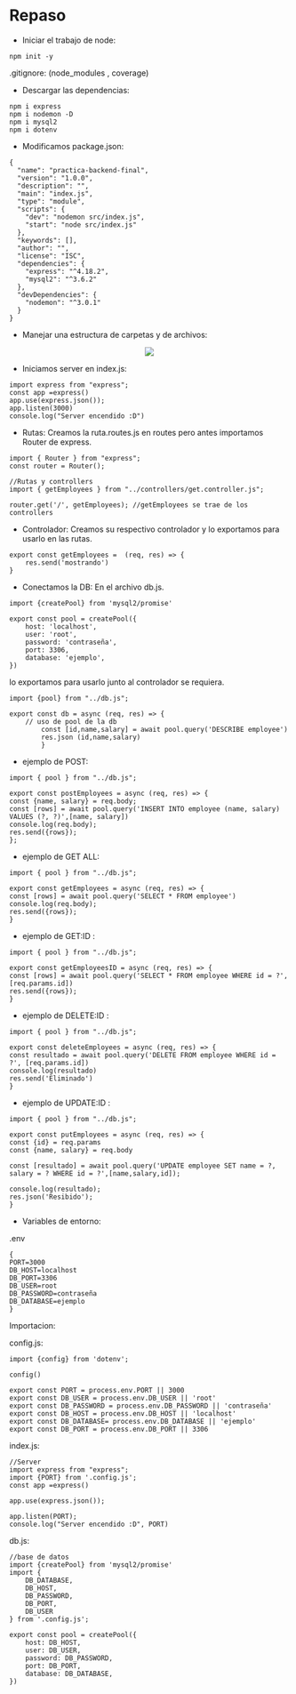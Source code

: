 # Repaso

* Iniciar el trabajo de node:
```
npm init -y
```

.gitignore:
(node_modules , coverage)

* Descargar las dependencias:
```
npm i express
npm i nodemon -D
npm i mysql2
npm i dotenv
```

* Modificamos package.json:
```
{
  "name": "practica-backend-final",
  "version": "1.0.0",
  "description": "",
  "main": "index.js",
  "type": "module",
  "scripts": {
    "dev": "nodemon src/index.js",
    "start": "node src/index.js"
  },
  "keywords": [],
  "author": "",
  "license": "ISC",
  "dependencies": {
    "express": "^4.18.2",
    "mysql2": "^3.6.2"
  },
  "devDependencies": {
    "nodemon": "^3.0.1"
  }
}

```

* Manejar una estructura de carpetas y de archivos:

<div id ="header" align="center">
<img src="https://github.com/sbstzuluaga1111/repaso/assets/133683120/917d13df-3aae-47c3-9543-fae6d5c4ed95">
</div>

* Iniciamos server en index.js:
```
import express from "express";
const app =express()
app.use(express.json());
app.listen(3000)
console.log("Server encendido :D")
```

* Rutas:
Creamos la ruta.routes.js en routes pero antes importamos Router de express.
```
import { Router } from "express";
const router = Router();
```
```
//Rutas y controllers
import { getEmployees } from "../controllers/get.controller.js";

router.get('/', getEmployees); //getEmployees se trae de los controllers
```

* Controlador:
Creamos su respectivo controlador y lo exportamos para usarlo en las rutas.
```
export const getEmployees =  (req, res) => {
    res.send('mostrando')
}
```

* Conectamos la DB:
En el archivo db.js.

```
import {createPool} from 'mysql2/promise'

export const pool = createPool({
    host: 'localhost',
    user: 'root',
    password: 'contraseña',
    port: 3306,
    database: 'ejemplo',
})
```
lo exportamos para usarlo junto al controlador se requiera.

```
import {pool} from "../db.js";

export const db = async (req, res) => {
    // uso de pool de la db
        const [id,name,salary] = await pool.query('DESCRIBE employee')
        res.json (id,name,salary)
        }
```
* ejemplo de POST:
```
import { pool } from "../db.js";

export const postEmployees = async (req, res) => {
const {name, salary} = req.body;
const [rows] = await pool.query('INSERT INTO employee (name, salary) VALUES (?, ?)',[name, salary])
console.log(req.body);
res.send({rows});
};
```

* ejemplo de GET ALL:
```
import { pool } from "../db.js";

export const getEmployees = async (req, res) => {
const [rows] = await pool.query('SELECT * FROM employee')
console.log(req.body);
res.send({rows});
}
```

* ejemplo de GET:ID :
```
import { pool } from "../db.js";

export const getEmployeesID = async (req, res) => {
const [rows] = await pool.query('SELECT * FROM employee WHERE id = ?', [req.params.id])
res.send({rows});
}
```


* ejemplo de DELETE:ID :

```
import { pool } from "../db.js";

export const deleteEmployees = async (req, res) => {
const resultado = await pool.query('DELETE FROM employee WHERE id = ?', [req.params.id])
console.log(resultado)
res.send('Eliminado')
}
```
* ejemplo de UPDATE:ID :

```
import { pool } from "../db.js";

export const putEmployees = async (req, res) => {
const {id} = req.params
const {name, salary} = req.body

const [resultado] = await pool.query('UPDATE employee SET name = ?, salary = ? WHERE id = ?',[name,salary,id]);

console.log(resultado);
res.json('Resibido');
}
```
* Variables de entorno:

.env
```
{
PORT=3000
DB_HOST=localhost
DB_PORT=3306
DB_USER=root
DB_PASSWORD=contraseña
DB_DATABASE=ejemplo
}
```

Importacion:

config.js:
```
import {config} from 'dotenv';

config()

export const PORT = process.env.PORT || 3000
export const DB_USER = process.env.DB_USER || 'root'
export const DB_PASSWORD = process.env.DB_PASSWORD || 'contraseña'
export const DB_HOST = process.env.DB_HOST || 'localhost'
export const DB_DATABASE= process.env.DB_DATABASE || 'ejemplo'
export const DB_PORT = process.env.DB_PORT || 3306
```

index.js:
```
//Server
import express from "express";
import {PORT} from '.config.js';
const app =express()

app.use(express.json());

app.listen(PORT);
console.log("Server encendido :D", PORT)
```


db.js:
```
//base de datos
import {createPool} from 'mysql2/promise'
import {
    DB_DATABASE,
    DB_HOST,
    DB_PASSWORD,
    DB_PORT,
    DB_USER
} from '.config.js';

export const pool = createPool({
    host: DB_HOST,
    user: DB_USER,
    password: DB_PASSWORD,
    port: DB_PORT,
    database: DB_DATABASE,
})

```